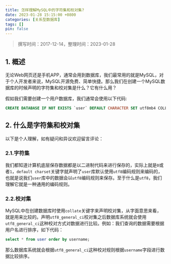 ```yaml
---
title: 怎样理解MySQL中的字符集和校对集?
date: 2023-01-28 15:15:00 +0800
categories: [关系型数据库]
tags: []
pin: false
---
```


> 撰写时间：2017-12-14，整理时间：2023-01-28

## 1. 概述

无论Web网页还是手机APP，通常会用到数据库，我们最常用的就是MySQL，对于个人开发者来说，MySQL开源免费、简单快捷。那么我们在创建一个MySQL数据库的时候声明的字符集和校对集是什么？它有什么用？

假如我们需要创建一个用户数据库，我们通常会使用以下代码:

```sql
CREATE DATABASE IF NOT EXISTS `user` DEFAULT CHARACTER SET utf8mb4 COLLATE utf8mb4_unicode_ci;
```

## 2. 什么是字符集和校对集

以下是个人理解，如有疑问和异议欢迎留言评论：

### 2.1.字符集

我们都知道计算机底层保存数据都是以二进制代码来进行保存的，实际上就是`0`或者`1`，`default charset`关键字就声明了`user`库默认使用`utf8`编码规则来编码的，也就是说我们`user`库中的数据会以`utf8`编码规则来保存。至于什么是`utf8`，我们理解它就是一种通用的编码规则。

### 2.2.校对集

MySQL中在创建数据库时使用`collate`关键字来声明校对集，从字面意思来看，就是用来比较的。声明`utf8_general_ci`校对集之后数据库系统就会使用`utf8_general_ci`这种校对方式对数据进行比较。例如：我们查询的数据需要根据用户名进行排序，如下代码：

```sql
select * from user order by username;
```

那么数据库系统就会根据`utf8_general_ci`这种校对规则根据`username`字段进行数据比较排序。
